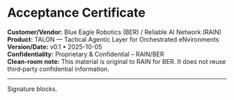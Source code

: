# Acceptance Certificate

**Customer/Vendor:** Blue Eagle Robotics (BER) / Reliable AI Network (RAIN)  
**Product:** TALON — Tactical Agentic Layer for Orchestrated eNvironments  
**Version/Date:** v0.1 • 2025-10-05  
**Confidentiality:** Proprietary & Confidential – RAIN/BER  
**Clean-room note:** This material is original to RAIN for BER. It does not reuse third‑party confidential information.

---
Signature blocks.
